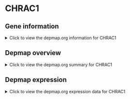 <h1>CHRAC1</h1>

<h2>Gene information</h2>
<details>
  <summary>Click to view the depmap.org information for CHRAC1</summary>
  <iframe src="https://depmap.org/portal/gene/CHRAC1?tab=about" style="border:none;width:100%;height:800px"></iframe>
</details>

<h2>Depmap overview</h2>
<details>
  <summary>Click to view the depmap.org summary for CHRAC1</summary>
  <iframe src="https://depmap.org/portal/gene/CHRAC1?tab=overview" style="border:none;width:100%;height:800px"></iframe>
</details>

<h2>Depmap expression</h2>
<details>
  <summary>Click to view the depmap.org expression data for CHRAC1</summary>
  <iframe src="https://depmap.org/portal/gene/CHRAC1?tab=characterization" style="border:none;width:100%;height:800px"></iframe>
</details>


<!--
<h2>Reactome Pathway diagram</h2>
PNAME
-->


